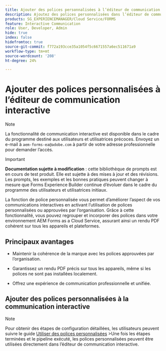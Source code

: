 ```yaml
---
title: Ajouter des polices personnalisées à l’éditeur de communication interactive
description: Ajoutez des polices personnalisées dans l’éditeur de communication interactive pour permettre l’utilisation de polices personnalisées ou approuvées par l’organisation.
products: SG_EXPERIENCEMANAGER/Cloud Service/FORMS
feature: Interactive Communication
role: User, Developer, Admin
hide: true
index: false
hidefromtoc: true
source-git-commit: f772a193cce35a1054f5c6671557a6ec511671a9
workflow-type: tm+mt
source-wordcount: '208'
ht-degree: 24%

---
```



# Ajouter des polices personnalisées à l’éditeur de communication interactive

>[!NOTE]
>
> La fonctionnalité de communication interactive est disponible dans le cadre du programme destiné aux utilisateurs et utilisatrices précoces. Envoyez un e-mail à `aem-forms-ea@adobe.com` à partir de votre adresse professionnelle pour demander l’accès.

>[!IMPORTANT]
>
> **Documentation sujette à modification** : cette bibliothèque de prompts est en cours de test produit. Elle est sujette à des mises à jour et des révisions. Les prompts, les exemples et les bonnes pratiques peuvent changer à mesure que Forms Experience Builder continue d’évoluer dans le cadre du programme des utilisateurs et utilisatrices initiaux.

La fonction de police personnalisée vous permet d’améliorer l’aspect de vos communications interactives en activant l’utilisation de polices personnalisées ou approuvées par l’organisation. Grâce à cette fonctionnalité, vous pouvez regrouper et incorporer des polices dans votre environnement AEM Forms as a Cloud Service, assurant ainsi un rendu PDF cohérent sur tous les appareils et plateformes.

## Principaux avantages

- Maintenir la cohérence de la marque avec les polices approuvées par l’organisation.

- Garantissez un rendu PDF précis sur tous les appareils, même si les polices ne sont pas installées localement.

- Offrez une expérience de communication professionnelle et unifiée.

## Ajouter des polices personnalisées à la communication interactive

>[!NOTE]
>
> Pour obtenir des étapes de configuration détaillées, les utilisateurs peuvent suivre le guide [Utiliser des polices personnalisées](https://experienceleague.adobe.com/fr/docs/experience-manager-cloud-service/content/forms/using-communications/use-custom-fonts)
> &#x200B;>Une fois les étapes terminées et le pipeline exécuté, les polices personnalisées peuvent être utilisées directement dans l’éditeur de communication interactive.
